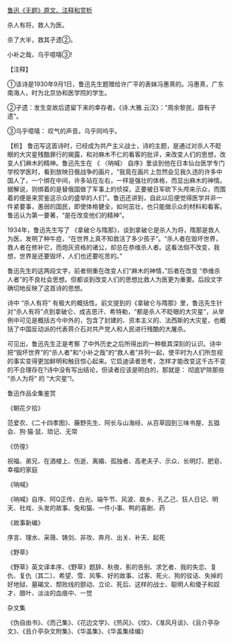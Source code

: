 [鲁迅《无题》原文、注释和赏析](https://www.vrrw.net/wx/9306.html)

杀人有将，救人为医。

杀了大半，救其孑遗②。

小补之哉，乌乎噫嘻③!

【注释】

①该诗是1930年9月1日，鲁迅先生题赠给许广平的表妹冯惠熹的。冯惠熹，广东南海人，时为北京协和医学院的学生。

②孑遗：发生变故后遗留下来的幸存者。《诗.大雅.云汉》：“周余黎民，靡有孑遗”。

③乌乎噫嘻： 叹气的声音。乌乎同呜乎。



【析】 鲁迅写这首诗时，已经成为共产主义战士，诗的主题，是通过对杀人不眨眼的大灾星残酷罪行的揭露，和对麻木不仁的看客的批评，来改变人们的思想，改变人们麻木的精神。鲁迅先生在 《 〈呐喊〉 自序》里谈到他在日本仙台医学专门学校学医时，看到放映日俄战争的画片，“我竟在画片上忽然会见我久违的许多中国人了，一个绑在中间，许多站在左右，一样是强壮的体格，而显出麻木的神情。据解说，则绑着的是替俄国做了军事上的侦探，正要被日军砍下头颅来示众，而围着的便是来赏鉴这示众的盛举的人们”。鲁迅还讲到，自此以后便觉得医学并非一件紧要事，愚弱的国民，即使体格健全，如何茁壮，也只能做示众的材料和看客。鲁迅认为第一要著，“是在改变他们的精神”。

1934年，鲁迅先生写了 《拿破仑与隋那》，谈到拿破仑是杀人为将，隋那是救人为医，发明了种牛痘，“在世界上真不知救活了多少孩子”。“杀人者在毁坏世界，救人者在修补它，而炮灰资格的诸公，却总在恭维杀人者。这看法倘不改变，我想，世界是还要毁坏，人们也还要吃苦的。”

鲁迅先生的这两段文字，前者侧重在改变人们“麻木的神情，”后者在改变 “恭维杀人者”的不良社会思想。但都谈到改变人们的思想比救人为医更为重要。后段文字确切地反映了这首诗的思想。

诗中 “杀人有将” 有极大的概括性。前文提到的《拿破仑与隋那》里，鲁迅先生针对“杀人有将”点到拿破仑、成吉思汗、希特勒，“都是杀人不眨眼的大灾星”，从举例中可见是概括古今中外的，包含了封建的、资本主义的、法西斯的大灾星，也概括了中国反动派的代表蒋介石对共产党人和人民进行残酷的大屠杀。

可见出，鲁迅先生正是考察 了中外历史之后所得出的一种极其深刻的认识。诗中把“毁坏世界”的“杀人者”和“小补之哉”的“救人者”并列一起，使平时为人们所忽视的事实变得更加鲜明和触目惊心起来。它启迪读者思考，怎样才能改变这千古不变的不合理存在?诗中没有写出结论，但读者应该是明白的，那就是： 彻底铲除那些 “杀人为将” 的 “大灾星”!。

鲁迅作品全集鉴赏

《朝花夕拾》

范爱农、《二十四孝图》、藤野先生、阿长与山海经、从百草园到三味书屋、五猖会、狗·猫·鼠、琐记、无常

《仿徨》

祝福、弟兄、在酒楼上、伤逝、离婚、孤独者、高老夫子、示众、长明灯、肥皂、幸福的家庭

《呐喊》

《呐喊》自序、阿Q正传、白光、端午节、风波、故乡、孔乙己、狂人日记、明天、社戏、头发的故事、兔和猫、一件小事、鸭的喜剧、药

《故事新编》

序言、理水、采薇、铸剑、非攻、奔月、出关、补天、起死

《野草》

《野草》英文译本序、《野草》题辞、秋夜、影的告别、求乞者、我的失恋、复仇、复仇〔其二〕、希望、雪、风筝、好的故事、过客、死火、狗的驳诘、失掉的好地狱、墓碣文、颓败线的颤动、立论、死后、这样的战士、聪明人和傻子和奴才、腊叶、淡淡的血痕中、一觉

杂文集

《伪自由书》、《而己集》、《花边文学》、《热风》、《坟》、《准风月谈》、《且介亭杂文》、《且介亭杂文附集》、《华盖集》、《华盖集续编》

